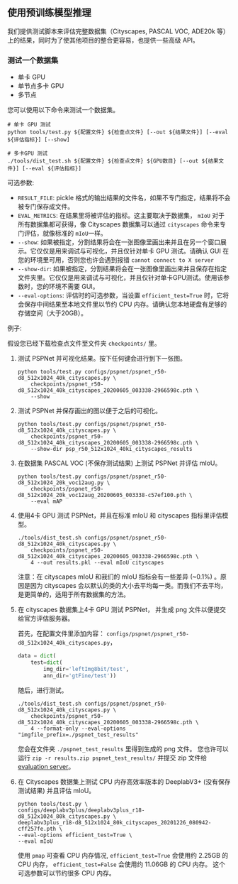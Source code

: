 ## 使用预训练模型推理

我们提供测试脚本来评估完整数据集（Cityscapes, PASCAL VOC, ADE20k 等） 上的结果，同时为了使其他项目的整合更容易，也提供一些高级 API。

### 测试一个数据集

- 单卡 GPU
- 单节点多卡 GPU
- 多节点

您可以使用以下命令来测试一个数据集。

```shell
# 单卡 GPU 测试
python tools/test.py ${配置文件} ${检查点文件} [--out ${结果文件}] [--eval ${评估指标}] [--show]

# 多卡GPU 测试
./tools/dist_test.sh ${配置文件} ${检查点文件} ${GPU数目} [--out ${结果文件}] [--eval ${评估指标}]
```

可选参数:

- `RESULT_FILE`: pickle 格式的输出结果的文件名，如果不专门指定，结果将不会被专门保存成文件。
- `EVAL_METRICS`: 在结果里将被评估的指标。这主要取决于数据集，  `mIoU`  对于所有数据集都可获得，像 Cityscapes 数据集可以通过 `cityscapes` 命令来专门评估，就像标准的 `mIoU`一样。
- `--show`: 如果被指定，分割结果将会在一张图像里画出来并且在另一个窗口展示。它仅仅是用来调试与可视化，并且仅针对单卡 GPU 测试。请确认 GUI 在您的环境里可用，否则您也许会遇到报错 `cannot connect to X server`
- `--show-dir`: 如果被指定，分割结果将会在一张图像里画出来并且保存在指定文件夹里。它仅仅是用来调试与可视化，并且仅针对单卡GPU测试。使用该参数时，您的环境不需要 GUI。
- `--eval-options`: 评估时的可选参数，当设置 `efficient_test=True` 时，它将会保存中间结果至本地文件里以节约 CPU 内存。请确认您本地硬盘有足够的存储空间（大于20GB）。

例子:

假设您已经下载检查点文件至文件夹 `checkpoints/` 里。

1. 测试 PSPNet 并可视化结果。按下任何键会进行到下一张图。

    ```shell
    python tools/test.py configs/pspnet/pspnet_r50-d8_512x1024_40k_cityscapes.py \
        checkpoints/pspnet_r50-d8_512x1024_40k_cityscapes_20200605_003338-2966598c.pth \
        --show
    ```

2. 测试 PSPNet 并保存画出的图以便于之后的可视化。

    ```shell
    python tools/test.py configs/pspnet/pspnet_r50-d8_512x1024_40k_cityscapes.py \
        checkpoints/pspnet_r50-d8_512x1024_40k_cityscapes_20200605_003338-2966598c.pth \
        --show-dir psp_r50_512x1024_40ki_cityscapes_results
    ```

3. 在数据集 PASCAL VOC (不保存测试结果) 上测试 PSPNet 并评估 mIoU。

    ```shell
    python tools/test.py configs/pspnet/pspnet_r50-d8_512x1024_20k_voc12aug.py \
        checkpoints/pspnet_r50-d8_512x1024_20k_voc12aug_20200605_003338-c57ef100.pth \
        --eval mAP
    ```

4. 使用4卡 GPU 测试 PSPNet，并且在标准 mIoU 和 cityscapes 指标里评估模型。

    ```shell
    ./tools/dist_test.sh configs/pspnet/pspnet_r50-d8_512x1024_40k_cityscapes.py \
        checkpoints/pspnet_r50-d8_512x1024_40k_cityscapes_20200605_003338-2966598c.pth \
        4 --out results.pkl --eval mIoU cityscapes
    ```

   注意：在 cityscapes mIoU 和我们的 mIoU 指标会有一些差异 (~0.1%) 。原因是因为 cityscapes 会以默认的类的大小去平均每一类。而我们不去平均，是更简单的，适用于所有数据集的方法。

5. 在 cityscapes 数据集上4卡 GPU 测试 PSPNet， 并生成 png 文件以便提交给官方评估服务器。

   首先，在配置文件里添加内容： `configs/pspnet/pspnet_r50-d8_512x1024_40k_cityscapes.py`，

    ```python
    data = dict(
        test=dict(
            img_dir='leftImg8bit/test',
            ann_dir='gtFine/test'))
    ```

   随后，进行测试。

    ```shell
    ./tools/dist_test.sh configs/pspnet/pspnet_r50-d8_512x1024_40k_cityscapes.py \
        checkpoints/pspnet_r50-d8_512x1024_40k_cityscapes_20200605_003338-2966598c.pth \
        4 --format-only --eval-options "imgfile_prefix=./pspnet_test_results"
    ```

   您会在文件夹 `./pspnet_test_results` 里得到生成的 png 文件。
   您也许可以运行 `zip -r results.zip pspnet_test_results/` 并提交 zip 文件给 [evaluation server](https://www.cityscapes-dataset.com/submit/)。

6. 在 Cityscapes 数据集上测试 CPU 内存高效率版本的 DeeplabV3+ (没有保存测试结果) 并且评估 mIoU。

    ```shell
    python tools/test.py \
    configs/deeplabv3plus/deeplabv3plus_r18-d8_512x1024_80k_cityscapes.py \
    deeplabv3plus_r18-d8_512x1024_80k_cityscapes_20201226_080942-cff257fe.pth \
    --eval-options efficient_test=True \
    --eval mIoU
    ```

    使用 ```pmap``` 可查看 CPU 内存情况,  ```efficient_test=True``` 会使用约 2.25GB 的 CPU 内存， ```efficient_test=False``` 会使用约 11.06GB 的 CPU 内存。 这个可选参数可以节约很多 CPU 内存。
